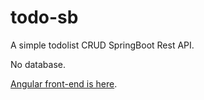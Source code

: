 # todo-sb
A simple todolist CRUD SpringBoot Rest API.

No database. 

[Angular front-end is here](https://github.com/polmic/todo-ng).
